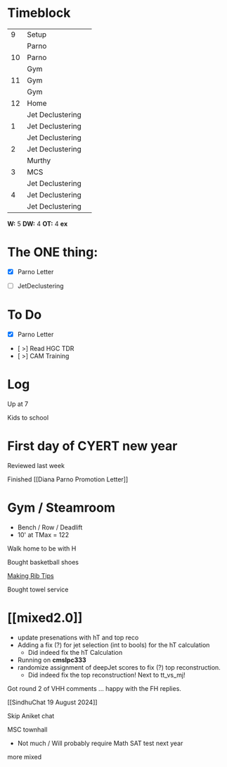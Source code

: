 # Timeblock

|     |                  |     |
| --- | ---------------- | --- |
| 9   | Setup            |     |
|     | Parno            |     |
| 10  | Parno            |     |
|     | Gym              |     |
| 11  | Gym              |     |
|     | Gym              |     |
| 12  | Home             |     |
|     | Jet Declustering |     |
| 1   | Jet Declustering |     |
|     | Jet Declustering |     |
| 2   | Jet Declustering |     |
|     | Murthy           |     |
| 3   | MCS              |     |
|     | Jet Declustering |     |
| 4   | Jet Declustering |     |
|     | Jet Declustering |     |

**W:** 5
**DW:** 4
**OT:** 4
**ex** 

# The ONE thing: 
- [x] Parno Letter
- [ ] JetDeclustering


# To Do
- [x] Parno Letter
- [ >] Read HGC TDR
- [ >] CAM Training



# Log

Up at 7

Kids to school 

# First day of CYERT new year

Reviewed last week

Finished [[Diana Parno Promotion Letter]]

# Gym / Steamroom
- Bench / Row / Deadlift 
- 10' at TMax = 122

Walk home to be with H

Bought basketball shoes

[Making Rib Tips](https://www.youtube.com/watch?v=FIhX999np80)

Bought towel service

# [[mixed2.0]]
- update presenations with hT and top reco
- Adding a fix (?) for jet selection (int to bools) for the hT calculation 
	- Did indeed fix the hT Calculation
- Running on **cmslpc333**
- randomize assignment of deepJet scores to fix (?) top reconstruction.
	- Did indeed fix the top reconstruction!  Next to tt_vs_mj! 

Got round 2 of VHH comments ... happy with the FH replies.

[[SindhuChat 19 August 2024]]

Skip Aniket chat

MSC townhall
- Not much / Will probably require Math SAT test next year

more mixed